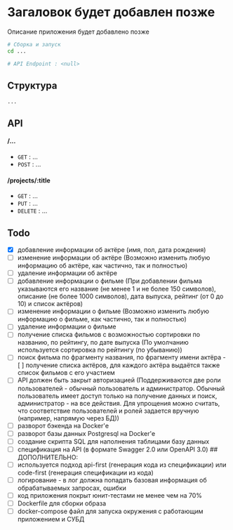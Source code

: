 # Загаловок будет добавлен позже
Описание приложения будет добавлено позже

```bash
# Сборка и запуск
cd ...

# API Endpoint : <null>
```

## Структура
```
...
```

## API

#### /...
* `GET` : ...
* `POST` : ...

#### /projects/:title
* `GET` : ...
* `PUT` : ...
* `DELETE` : ...

## Todo
- [x] добавление информации об актёре (имя, пол, дата рождения)
- [ ] изменение информации об актёре (Возможно изменить любую информацию об актёре, как частично, так и полностью)
- [ ] ﻿﻿удаление информации об актёре
- [ ] добавление информации о фильме (При добавлении фильма указываются его название (не менее 1 и не более 150 символов), описание (не более 1000 символов), дата выпуска, рейтинг (от 0 до 10) и список актёров)
- [ ] изменение информации о фильме (Возможно изменить любую информацию о фильме, как частично, так и полностью)
- [ ] ﻿﻿удаление информации о фильме
- [ ] получение списка фильмов с возможностью сортировки по названию, по рейтингу, по дате выпуска (По умолчанию используется сортировка по рейтингу (по убыванию))
- [ ] поиск фильма по фрагменту названия, по фрагменту имени актёра
﻿﻿- [ ] получение списка актёров, для каждого актёра выдаётся также список фильмов с его участием
- [ ] АРІ должен быть закрыт авторизацией (﻿﻿Поддерживаются две роли пользователей - обычный пользователь и администратор. Обычный пользователь имеет доступ только на получение данных и поиск, администратор - на все действия. Для упрощения можно считать, что соответствие пользователей и ролей задается вручную (например, напрямую через БД))
- [ ] разворот бэкенда на Docker'е
- [ ] разворот базы данных Postgresql на Docker'е
- [ ] создание скрипта SQL для наполнения таблицами базу данных
- [ ] спецификация на АРІ (в формате Swagger 2.0 или OpenAPI 3.0)
      ## ДОПОЛНИТЕЛЬНО:
- [ ] используется подход api-first (генерация кода из спецификации) или code-first (генерация спецификации из кода)
- [ ] логирование - в лог должна попадать базовая информация об обрабатываемых запросах, ошибки
- [ ] код приложения покрыт юнит-тестами не менее чем на 70%
- [ ] Dockerfile для сборки образа
- [ ] docker-compose файл для запуска окружения с работающим приложением и СУБД
